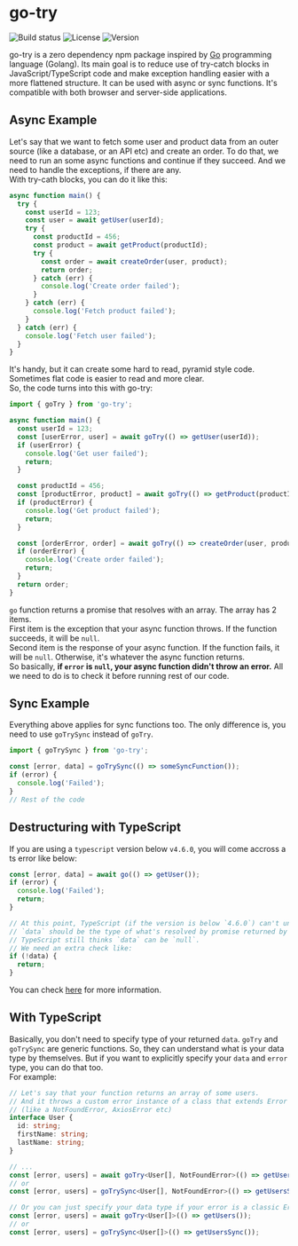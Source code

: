 # go-try

![Build status](https://img.shields.io/github/actions/workflow/status/onderonur/go-try/main.yml)
![License](https://img.shields.io/npm/l/go-try)
![Version](https://img.shields.io/npm/v/go-try)

go-try is a zero dependency npm package inspired by [Go](https://golang.org/) programming language (Golang). Its main goal is to reduce use of try-catch blocks in JavaScript/TypeScript code and make exception handling easier with a more flattened structure. It can be used with async or sync functions. It's compatible with both browser and server-side applications.

## Async Example

Let's say that we want to fetch some user and product data from an outer source (like a database, or an API etc) and create an order. To do that, we need to run an some async functions and continue if they succeed. And we need to handle the exceptions, if there are any.  
With try-cath blocks, you can do it like this:

```ts
async function main() {
  try {
    const userId = 123;
    const user = await getUser(userId);
    try {
      const productId = 456;
      const product = await getProduct(productId);
      try {
        const order = await createOrder(user, product);
        return order;
      } catch (err) {
        console.log('Create order failed');
      }
    } catch (err) {
      console.log('Fetch product failed');
    }
  } catch (err) {
    console.log('Fetch user failed');
  }
}
```

It's handy, but it can create some hard to read, pyramid style code. Sometimes flat code is easier to read and more clear.  
So, the code turns into this with go-try:

```ts
import { goTry } from 'go-try';

async function main() {
  const userId = 123;
  const [userError, user] = await goTry(() => getUser(userId));
  if (userError) {
    console.log('Get user failed');
    return;
  }

  const productId = 456;
  const [productError, product] = await goTry(() => getProduct(productId));
  if (productError) {
    console.log('Get product failed');
    return;
  }

  const [orderError, order] = await goTry(() => createOrder(user, product));
  if (orderError) {
    console.log('Create order failed');
    return;
  }
  return order;
}
```

`go` function returns a promise that resolves with an array. The array has 2 items.  
First item is the exception that your async function throws. If the function succeeds, it will be `null`.  
Second item is the response of your async function. If the function fails, it will be `null`. Otherwise, it's whatever the async function returns.  
So basically, **if `error` is `null`, your async function didn't throw an error.** All we need to do is to check it before running rest of our code.

## Sync Example

Everything above applies for sync functions too. The only difference is, you need to use `goTrySync` instead of `goTry`.

```ts
import { goTrySync } from 'go-try';

const [error, data] = goTrySync(() => someSyncFunction());
if (error) {
  console.log('Failed');
}
// Rest of the code
```

## Destructuring with TypeScript

If you are using a `typescript` version below `v4.6.0`, you will come accross a ts error like below:

```ts
const [error, data] = await go(() => getUser());
if (error) {
  console.log('Failed');
  return;
}

// At this point, TypeScript (if the version is below `4.6.0`) can't understand because the `error` is `null`,
// `data` should be the type of what's resolved by promise returned by `getUser` function.
// TypeScript still thinks `data` can be `null`.
// We need an extra check like:
if (!data) {
  return;
}
```

You can check [here](https://devblogs.microsoft.com/typescript/announcing-typescript-4-6/#control-flow-analysis-for-destructured-discriminated-unions) for more information.

## With TypeScript

Basically, you don't need to specify type of your returned `data`. `goTry` and `goTrySync` are generic functions. So, they can understand what is your data type by themselves. But if you want to explicitly specify your `data` and `error` type, you can do that too.  
For example:

```ts
// Let's say that your function returns an array of some users.
// And it throws a custom error instance of a class that extends Error
// (like a NotFoundError, AxiosError etc)
interface User {
  id: string;
  firstName: string;
  lastName: string;
}

// ...
const [error, users] = await goTry<User[], NotFoundError>(() => getUsers());
// or
const [error, users] = goTrySync<User[], NotFoundError>(() => getUsersSync());

// Or you can just specify your data type if your error is a classic Error instance
const [error, users] = await goTry<User[]>(() => getUsers());
// or
const [error, users] = goTrySync<User[]>(() => getUsersSync());
```
